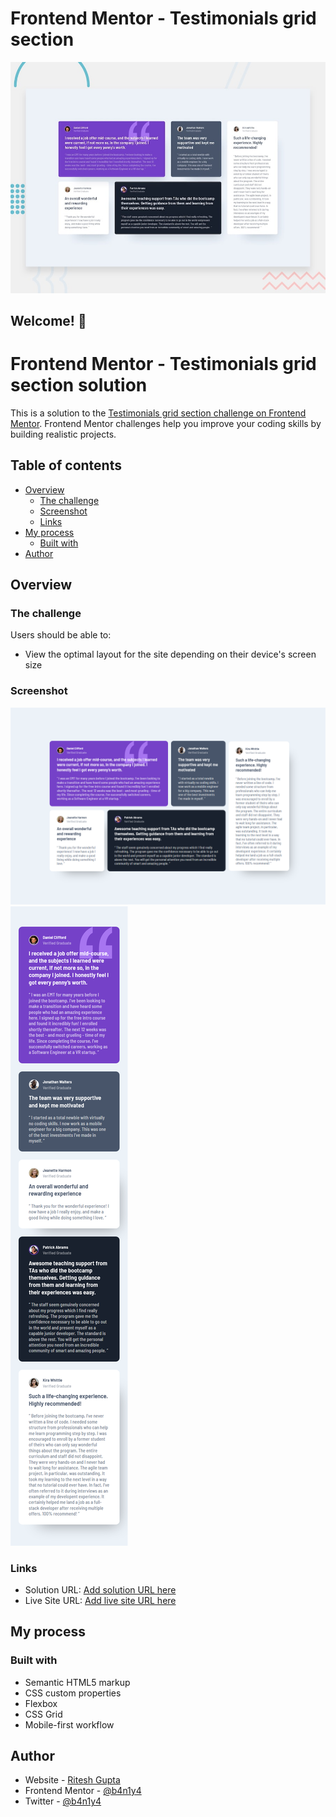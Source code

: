 # Frontend Mentor - Testimonials grid section

![Design preview for the Testimonials grid section coding challenge](./design/desktop-preview.jpg)

## Welcome! 👋

# Frontend Mentor - Testimonials grid section solution

This is a solution to the [Testimonials grid section challenge on Frontend Mentor](https://www.frontendmentor.io/challenges/testimonials-grid-section-Nnw6J7Un7). Frontend Mentor challenges help you improve your coding skills by building realistic projects.

## Table of contents

- [Overview](#overview)
  - [The challenge](#the-challenge)
  - [Screenshot](#screenshot)
  - [Links](#links)
- [My process](#my-process)
  - [Built with](#built-with)
- [Author](#author)

## Overview

### The challenge

Users should be able to:

- View the optimal layout for the site depending on their device's screen size

### Screenshot

![](./screenshot/desktop.png)
![](./screenshot/mobile.png)

### Links

- Solution URL: [Add solution URL here](https://https://www.frontendmentor.io/challenges/testimonials-grid-section-Nnw6J7Un7/hub/testimonials-grid-section-Df60L_RI8/edit)
- Live Site URL: [Add live site URL here](https://b4n1y4.github.io/testimonials-grid-section/)

## My process

### Built with

- Semantic HTML5 markup
- CSS custom properties
- Flexbox
- CSS Grid
- Mobile-first workflow

## Author

- Website - [Ritesh Gupta](https://github.com/b4n1y4)
- Frontend Mentor - [@b4n1y4](https://www.frontendmentor.io/profile/b4n1y4)
- Twitter - [@b4n1y4](https://www.twitter.com/b4n1y4)
